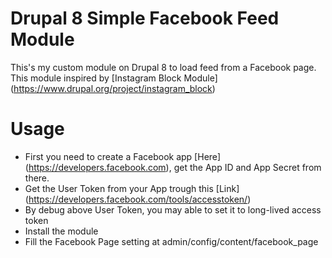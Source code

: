 # Drupal 8 Simple Facebook Feed Module
This's my custom module on Drupal 8 to load feed from a Facebook page. This module inspired by [Instagram Block Module] (https://www.drupal.org/project/instagram_block)

# Usage
* First you need to create a Facebook app [Here] (https://developers.facebook.com), get the App ID and App Secret from there.
* Get the User Token from your App trough this [Link] (https://developers.facebook.com/tools/accesstoken/)
* By debug above User Token, you may able to set it to long-lived access token
* Install the module
* Fill the Facebook Page setting at admin/config/content/facebook_page
